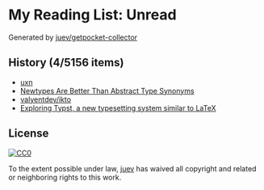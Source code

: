 # My Reading List: Unread

Generated by [juev/getpocket-collector](https://github.com/juev/getpocket-collector)

## History (4/5156 items)

- [uxn](https://100r.co/site/uxn.html)
- [Newtypes Are Better Than Abstract Type Synonyms](https://prophetlabs.de/posts/newtypes.html)
- [valyentdev/ikto](https://github.com/valyentdev/ikto)
- [Exploring Typst, a new typesetting system similar to LaTeX](https://blog.jreyesr.com/posts/typst/)

## License

[![CC0](https://mirrors.creativecommons.org/presskit/buttons/88x31/svg/cc-zero.svg)](https://creativecommons.org/publicdomain/zero/1.0/)

To the extent possible under law, [juev](https://github.com/juev) has waived all copyright and related or neighboring rights to this work.

